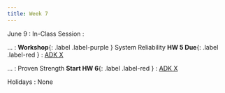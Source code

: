 ```yaml
---
title: Week 7
---
```


June 9
: In-Class Session
  : 

...
: **Workshop**{: .label .label-purple } System Reliability **HW 5 Due**{: .label .label-red }
  : [ADK X](#)

...
: Proven Strength **Start HW 6**{: .label .label-red }
  : [ADK X](#)

Holidays
: None

